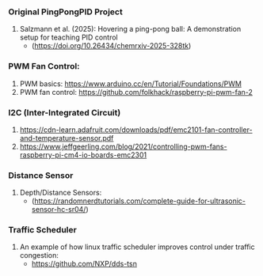 ### Original PingPongPID Project
1. Salzmann et al. (2025): Hovering a ping-pong ball: A demonstration setup for teaching PID control
      - (https://doi.org/10.26434/chemrxiv-2025-328tk)  

### PWM Fan Control:  
1. PWM basics: https://www.arduino.cc/en/Tutorial/Foundations/PWM
2. PWM fan control: https://github.com/folkhack/raspberry-pi-pwm-fan-2
   
### I2C (Inter-Integrated Circuit)  
1. https://cdn-learn.adafruit.com/downloads/pdf/emc2101-fan-controller-and-temperature-sensor.pdf
2. https://www.jeffgeerling.com/blog/2021/controlling-pwm-fans-raspberry-pi-cm4-io-boards-emc2301

### Distance Sensor 
1. Depth/Distance Sensors:  
      - (https://randomnerdtutorials.com/complete-guide-for-ultrasonic-sensor-hc-sr04/)  

### Traffic Scheduler 
1. An example of how linux traffic scheduler improves control under traffic congestion:
    - https://github.com/NXP/dds-tsn
  
